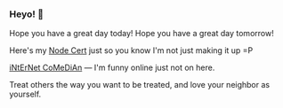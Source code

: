 ### Heyo! 👋

Hope you have a great day today!
Hope you have a great day tomorrow!

Here's my [Node Cert](https://www.credly.com/badges/dc107cd5-6665-4e41-9cf0-406a25a9813c) just so you know I'm not just making it up =P

[iNtErNet CoMeDiAn](https://www.shlinkedin.com/sh/pancakedev) — I'm funny online just not on here.

Treat others the way you want to be treated, and love your neighbor as yourself.

